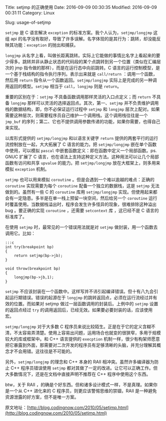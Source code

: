 Title: setjmp 的正确使用
Date: 2016-09-09 00:30:35
Modified: 2016-09-09 00:31:11
Category: Linux
<!-- Tags: pelican, publishing -->
Slug: usage-of-setjmp
<!-- Authors: Alexis Metaireau, Conan Doyle -->
<!-- Summary: Short version for index and feeds -->

`setjmp` 是 C 语言解决 `exception` 的标准方案。我个人认为，`setjmp/longjmp` 这组 api 的名字没有取好，导致了许多误解。名字体现的是其行为：跳转，却没能反映其功能：`exception` 的抛出和捕获。

`longjmp` 从名字上看，叫做长距离跳转。实际上它能做的事情比名字上看起来的要少得多。跳转并非从静止状态的代码段的某个点跳转到另一个位置（类似在汇编层次的 jmp 指令做的那样），而是在运行态中向前跳转。C 语言的运行控制模型，是一个基于栈结构的指令执行序列。表示出来就是 `call/return` ：调用一个函数，然后用 `return` 指令从一个函数返回。`setjmp/longjmp` 实际上是完成的另一种调用返回的模型。`setjmp` 相当于 `call`，`longjmp` 则是 `return`。

重要的区别在于：`setjmp` 不具备函数调用那样灵活的入口点定义；而 `return` 不具备 `longjmp` 那样可以灵活的选择返回点。其次，第一、`setjmp` 并不负责维护调用栈的数据结构，即，你不必保证运行过程中 `setjmp` 和 `longjmp` 层次上配对。如果需要这种层次，则需要程序员自己维护一个调用栈。这个调用栈往往是一个 `jmp_buf` 的序列；第二、它也不提供调用参数传递的功能，如果你需要，也得自己来实现。

以库形式提供的 `setjmp/longjmp` 和以语言关键字 `return` 提供的两套平行的运行流控制放在一起，大大拓展了 C 语言的能力。把 `setjmp/longjmp` 嵌在单个函数中使用，可以模拟 `pascal` 中嵌套函数定义：即在函数中定义一个局部函数。ps. GNUC 扩展了 C 语言，也在语法上支持这种定义方法。这种用法可以让几个局部函数有访问和共享 `upvalue` 的能力。把 `setjmp/longjmp` 放在大框架上，则多用来模拟 `exception` 机制。

`setjmp` 也可以用来模拟 `coroutine` 。但是会遇到一个难以逾越的难点：正确的 `coroutine` 实现需要为每个 `coroutine` 配备一个独立的数据栈，这是 `setjmp` 无法做到的。虽然有一些 C 的 `coroutine` 库用 `setjmp/longjmp` 实现。但使用起来都会有一定隐患。多半是在单一栈上预留一块空间，然后给另一个 `coroutine` 运行时覆盖使用。当数据栈溢出时，程序会发生许多怪异的现象，很难排除这种溢出 bug 。要正确的实现 `coroutine` ，还需要 `setcontext` 库 ，这已经不是 C 语言的标准库了。

在使用 `setjmp` 时，最常见的一个错误用法就是对 `setjmp` 做封装，用一个函数去调用它。比如：
    
    :::c
    int try(breakpoint bp)
    {
        return setjmp(bp->jb);
    }
    
    void throw(breakpoint bp)
    {
        longjmp(bp->jb,1);
    }

`setjmp` 不应该封装在一个函数中。这样写并不讳引起编译错误。但十有八九会引起运行期错误。错误的起源在于 `longjmp` 的跳转返回点，必须在运行流经过并有效的位置。而如果对 setjmp 做过一层函数调用的封装后。上例中的 `setjmp` 设置的返回点经过 `try` 的调用返回后，已经无效。如果要必要封装的话，应该使用宏。

`setjmp/longjmp` 对于大多数 C 程序员来说比较陌生。正是在于它的定义含糊不清，不太容易弄清楚。使用上容易出问题，运用场合也就变的很狭窄，多用于规模较大的库或框架中。和 C++ 语言提供的 `execption` 机制一样，很少有构架师愿意把它暴露到外面，那需要对二次开发的程序员有足够清晰的头脑，并充分理解其概念才不会用错。这往往是不可能的。

另外，`setjmp/longjmp` 的理念和 C++ 本身的 RAII 相冲突。虽然许多编译器为防止 C++ 程序员错误使用 `setjmp` 都对其做了一定的改进。让它可以正确工作。但大多数情况下，还是在文档中直接声明不推荐在 C++ 程序中使用这个东西。

btw，关于 RAII ，的确是个好东西。但和诸多设计模式一样，不是真理。如果你是一个从 C++ 进化来的 C 程序员，则更应该警惕思维的禁锢，RAII 是一种避免资源泄露的好方案，但不是唯一方案。

原文地址：[http://blog.codingnow.com/2010/05/setjmp.html](http://blog.codingnow.com/2010/05/setjmp.html)
